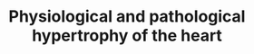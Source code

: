 ---
annotations:
- type: Cell Type Ontology
  value: cardiac muscle cell
- type: Disease Ontology
  value: heart disease
- type: Pathway Ontology
  value: hypertrophic cardiomyopathy pathway
authors:
- MLevels
- Susan
- AlexanderPico
- MaintBot
- Khanspers
- Fehrhart
- Egonw
- AMTan
- Eweitz
description: Pathways in physiological and pathological hypertrophy of the heart.
  Largely based on the article from [https://www.ncbi.nlm.nih.gov/pubmed/11714087
  Wang et al, 'Signal transduction in cardiac hypertrophy--dissecting compensatory
  versus pathological pathways utilizing a transgenic approach.] Hypertrohpy of the
  heart can be a physiological compensation for exercise, but it can also be a pathological
  compensation for hypertension and stress.  Proteins on this pathway have targeted
  assays available via the [https://assays.cancer.gov/available_assays?wp_id=WP1528
  CPTAC Assay Portal]
last-edited: 2022-02-26
organisms:
- Homo sapiens
redirect_from:
- /index.php/Pathway:WP1528
- /instance/WP1528
schema-jsonld:
- '@context': https://schema.org/
  '@id': https://wikipathways.github.io/pathways/WP1528.html
  '@type': Dataset
  creator:
    '@type': Organization
    name: WikiPathways
  description: Pathways in physiological and pathological hypertrophy of the heart.
    Largely based on the article from [https://www.ncbi.nlm.nih.gov/pubmed/11714087
    Wang et al, 'Signal transduction in cardiac hypertrophy--dissecting compensatory
    versus pathological pathways utilizing a transgenic approach.] Hypertrohpy of
    the heart can be a physiological compensation for exercise, but it can also be
    a pathological compensation for hypertension and stress.  Proteins on this pathway
    have targeted assays available via the [https://assays.cancer.gov/available_assays?wp_id=WP1528
    CPTAC Assay Portal]
  keywords:
  - JUN
  - GATA4
  - Calcium
  - STAT3
  - CAMK2D
  - RAC1
  - PPP3CA
  - RHOA
  - PE
  - MKK3
  - MAPK1
  - EDN1
  - PPP3CB
  - MAPK14
  - PRKCB
  - FOS
  - AGT
  - CTF1
  - JNK
  - CALM1
  - MAPK11
  - IL6ST
  - MYEF2
  - NFAT3
  - LIFR
  - PKCE
  license: CC0
  name: Physiological and pathological hypertrophy of the heart
seo: CreativeWork
title: Physiological and pathological hypertrophy of the heart
wpid: WP1528
---